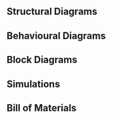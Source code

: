 ## Structural Diagrams


## Behavioural Diagrams


## Block Diagrams


## Simulations


## Bill of Materials

